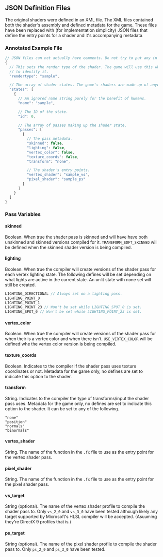## JSON Definition Files

The original shaders were defined in an XML file. The XML files contained both the shader's assembly and defined
metadata for the game. These files have been replaced with (for implementation simplicity) JSON files that define
the entry points for a shader and it's accompanying metadata.

### Annotated Example File
```js
// JSON files can not actually have comments. Do not try to put any in a real definition.
{
  // This sets the render type of the shader. The game will use this when loading the shader
  // to identify it.
  "rendertype": "sample",

  // The array of shader states. The game's shaders are made up of anywhere from 1 to 20 states.
  "states": [
    {
      // An ignored name string purely for the benefit of humans.
      "name": "sample",

      // The ID of the state.
      "id": 0,

      // The array of passes making up the shader state.
      "passes": [
        {
          // The pass metadata.
          "skinned": false,
          "lighting": false,
          "vertex_color": false,
          "texture_coords": false,
          "transform": "none",

          // The shader's entry points.
          "vertex_shader": "sample_vs",
          "pixel_shader": "sample_ps"
        }
      ]
    }
  ]
}
```

### Pass Variables

#### skinned
Boolean. When true the shader pass is skinned and will have have both unskinned and
skinned versions compiled for it. `TRANSFORM_SOFT_SKINNED` will be defined when the skinned
shader version is being compiled.

#### lighting
Boolean. When true the compiler will create versions of the shader pass for each vertex lighting state.
The following defines will be set depending on what lights are active in the current state. An unlit 
state with none set will still be created.

```c
LIGHTING_DIRECTIONAL // Always set on a lighting pass.
LIGHTING_POINT_0
LIGHTING_POINT_1
LIGHTING_POINT_23 // Won't be set while LIGHTING_SPOT_0 is set.
LIGHTING_SPOT_0 // Won't be set while LIGHTING_POINT_23 is set.
``` 

#### vertex_color
Boolean. When true the compiler will create versions of the shader pass for when their is a vertex color and when
there isn't. `USE_VERTEX_COLOR` will be defined whe the vertex color version is being compiled.

#### texture_coords
Boolean. Indicates to the compiler if the shader pass uses texture coordinates or not. Metadata for the game only,
no defines are set to indicate this option to the shader.

#### transform
String. Indicates to the compiler the type of transforms/input the shader pass uses. Metadata for the game only,
no defines are set to indicate this option to the shader. It can be set to any of the following.

```
"none"
"position" 
"normals" 
"binormals"
```

#### vertex_shader
String. The name of the function in the `.fx` file to use as the entry point for the vertex shader pass.

#### pixel_shader
String. The name of the function in the `.fx` file to use as the entry point for the pixel shader pass.

#### vs_target
String (optional). The name of the vertex shader profile to compile the shader pass to. Only `vs_2_0` and 
`vs_3_0` have been tested although likely any target supported by Microsoft's HLSL compiler will be accepted.
(Asuuming they're DirectX 9 profiles that is.)

#### ps_target
String (optional). The name of the pixel shader profile to compile the shader pass to. Only `ps_2_0` and 
`ps_3_0` have been tested.
